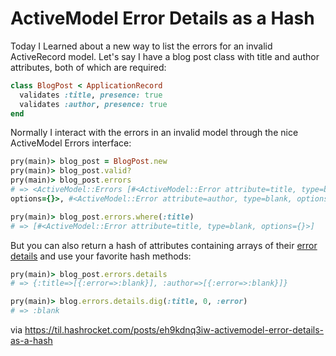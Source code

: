 # ActiveModel Error Details as a Hash

Today I Learned about a new way to list the errors for an invalid ActiveRecord
model. Let's say I have a blog post class with title and author attributes,
both of which are required:

``` ruby
class BlogPost < ApplicationRecord
  validates :title, presence: true
  validates :author, presence: true
end
```

Normally I interact with the errors in an invalid model through the nice
ActiveModel Errors interface:

``` ruby
pry(main)> blog_post = BlogPost.new
pry(main)> blog_post.valid?
pry(main)> blog_post.errors
# => <ActiveModel::Errors [#<ActiveModel::Error attribute=title, type=blank,
options={}>, #<ActiveModel::Error attribute=author, type=blank, options={}>]>

pry(main)> blog_post.errors.where(:title)
# => [#<ActiveModel::Error attribute=title, type=blank, options={}>]
```

But you can also return a hash of attributes containing arrays of their [error
details](https://api.rubyonrails.org/classes/ActiveModel/Errors.html#method-i-details)
and use your favorite hash methods:

```ruby 
pry(main)> blog_post.errors.details
# => {:title=>[{:error=>:blank}], :author=>[{:error=>:blank}]}

pry(main)> blog.errors.details.dig(:title, 0, :error)
# => :blank
```

via https://til.hashrocket.com/posts/eh9kdnq3iw-activemodel-error-details-as-a-hash
